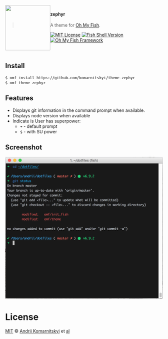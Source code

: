 <img src="https://cdn.rawgit.com/oh-my-fish/oh-my-fish/e4f1c2e0219a17e2c748b824004c8d0b38055c16/docs/logo.svg" align="left" width="144px" height="144px"/>

#### zephyr
> A theme for [Oh My Fish][omf-link].

[![MIT License](https://img.shields.io/badge/license-MIT-007EC7.svg?style=flat-square)](/LICENSE)
[![Fish Shell Version](https://img.shields.io/badge/fish-v2.2.0-007EC7.svg?style=flat-square)](https://fishshell.com)
[![Oh My Fish Framework](https://img.shields.io/badge/Oh%20My%20Fish-Framework-007EC7.svg?style=flat-square)](https://www.github.com/oh-my-fish/oh-my-fish)

<br/>


## Install

```fish
$ omf install https://github.com/komarnitskyi/theme-zephyr
$ omf theme zephyr
```


## Features

* Displays git information in the command prompt when available.
* Displays node version when available
* Indicate is User has superpower:
  * ```➜``` - default prompt
  * ```$``` - with SU power



## Screenshot

<p align="center">
<img src="/screenshot.png">
</p>


# License

[MIT][mit] © [Andrii Komarnitskyi][author] et [al][contributors]


[mit]:            https://opensource.org/licenses/MIT
[author]:         https://github.com/komarnitskyi
[contributors]:   https://github.com/komarnitskyi/theme-zephyr/graphs/contributors
[omf-link]:       https://www.github.com/oh-my-fish/oh-my-fish

[license-badge]:  https://img.shields.io/badge/license-MIT-007EC7.svg?style=flat-square
